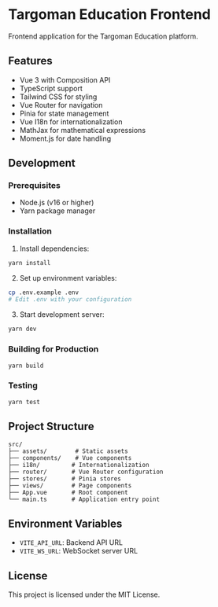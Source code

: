 # Targoman Education Frontend

Frontend application for the Targoman Education platform.

## Features

- Vue 3 with Composition API
- TypeScript support
- Tailwind CSS for styling
- Vue Router for navigation
- Pinia for state management
- Vue I18n for internationalization
- MathJax for mathematical expressions
- Moment.js for date handling

## Development

### Prerequisites

- Node.js (v16 or higher)
- Yarn package manager

### Installation

1. Install dependencies:
```bash
yarn install
```

2. Set up environment variables:
```bash
cp .env.example .env
# Edit .env with your configuration
```

3. Start development server:
```bash
yarn dev
```

### Building for Production

```bash
yarn build
```

### Testing

```bash
yarn test
```

## Project Structure

```
src/
├── assets/        # Static assets
├── components/    # Vue components
├── i18n/         # Internationalization
├── router/       # Vue Router configuration
├── stores/       # Pinia stores
├── views/        # Page components
├── App.vue       # Root component
└── main.ts       # Application entry point
```

## Environment Variables

- `VITE_API_URL`: Backend API URL
- `VITE_WS_URL`: WebSocket server URL

## License

This project is licensed under the MIT License.
